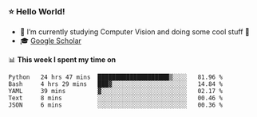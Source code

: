 ### ⭐️ Hello World!

<!--
**hologerry/hologerry** is a ✨ _special_ ✨ repository because its `README.md` (this file) appears on your GitHub profile.

Here are some ideas to get you started:

- 🔭 I’m currently working and studying on Computer Vision
- 🌱 I’m currently learning at Peking University
- 💬 Ask me about 
- 📫 How to reach me: E-mail
- 😄 Pronouns: he/his
- ⚡ Fun fact: Music is the Power
-->


- 🔭 I’m currently studying Computer Vision and doing some cool stuff 🤖
- 🎓 [Google Scholar](https://scholar.google.com/citations?user=3ykqW9wAAAAJ&hl=en)


📊 **This week I spent my time on**

<!--START_SECTION:waka-->
```text
Python   24 hrs 47 mins  ████████████████████▒░░░░   81.96 % 
Bash     4 hrs 29 mins   ███▓░░░░░░░░░░░░░░░░░░░░░   14.84 % 
YAML     39 mins         ▓░░░░░░░░░░░░░░░░░░░░░░░░   02.17 % 
Text     8 mins          ░░░░░░░░░░░░░░░░░░░░░░░░░   00.46 % 
JSON     6 mins          ░░░░░░░░░░░░░░░░░░░░░░░░░   00.36 % 
```
<!--END_SECTION:waka-->
